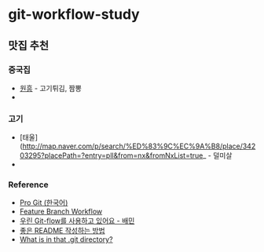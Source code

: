 # git-workflow-study

## 맛집 추천
### 중국집
- [원흥](https://naver.me/FHYuoU9G) - 고기튀김, 짬뽕
- 
### 고기
- [태울](http://map.naver.com/p/search/%ED%83%9C%EC%9A%B8/place/34203295?placePath=?entry=pll&from=nx&fromNxList=true_ - 덜미살
- 
### Reference
- [Pro Git (한국어)](https://git-scm.com/book/ko/v2)
- [Feature Branch Workflow](https://www.atlassian.com/git/tutorials/comparing-workflows/feature-branch-workflow)
- [우린 Git-flow를 사용하고 있어요 - 배민](https://techblog.woowahan.com/2553/)
- [좋은 README 작성하는 방법](https://news.hada.io/topic?id=10941)
- [What is in that .git directory?](https://blog.meain.io/2023/what-is-in-dot-git/)
